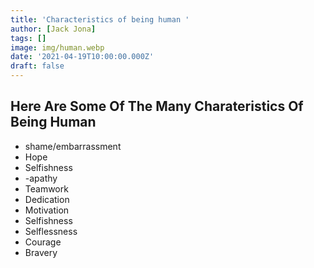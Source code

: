 ```yaml
---
title: 'Characteristics of being human '
author: [Jack Jona]
tags: []
image: img/human.webp
date: '2021-04-19T10:00:00.000Z'
draft: false
---
```


## Here Are Some Of The Many Charateristics Of Being Human

- shame/embarrassment
- Hope
- Selfishness
- -apathy
- Teamwork
- Dedication
- Motivation
- Selfishness
- Selflessness
- Courage
- Bravery
